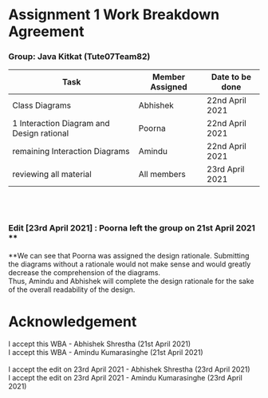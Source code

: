 # Assignment 1 Work Breakdown Agreement 
### Group: Java Kitkat (Tute07Team82)

| Task                                      | Member Assigned | Date to be done |
| ----------------------------------------- | --------------- | --------------- |
| Class Diagrams                            | Abhishek        | 22nd April 2021 |
| 1 Interaction Diagram and Design rational | Poorna          | 22nd April 2021 |
| remaining Interaction Diagrams            | Amindu          | 22nd April 2021 |
| reviewing all material                    | All members     | 23rd April 2021 |

<br><br>
### Edit [23rd April 2021] : Poorna left the group on 21st April 2021 **
**We can see that Poorna was assigned the design rationale. Submitting the diagrams without a 
rationale would not make sense and would greatly decrease the comprehension of the diagrams. <br>
Thus, Amindu and Abhishek will complete the design rationale for the sake of the overall readability of
the design. 


# Acknowledgement 
I accept this WBA - Abhishek Shrestha (21st April 2021) <br>
I accept this WBA - Amindu Kumarasinghe (21st April 2021) <br>
<br>
I accept the edit on 23rd April 2021 - Abhishek Shrestha (23rd April 2021) <br>
I accept the edit on 23rd April 2021 - Amindu Kumarasinghe (23rd April 2021) <br> 






